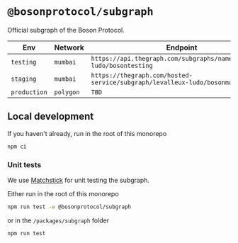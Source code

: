 # `@bosonprotocol/subgraph`

Official subgraph of the Boson Protocol.

| Env          | Network   | Endpoint                                                                                     |
| ------------ | --------- | -------------------------------------------------------------------------------------------- |
| `testing`    | `mumbai` | `https://api.thegraph.com/subgraphs/name/levalleux-ludo/bosontesting` |
| `staging`    | `mumbai`  | `https://thegraph.com/hosted-service/subgraph/levalleux-ludo/bosonmumbai`                              |
| `production` | `polygon` | `TBD`                                                                                        |

## Local development

If you haven't already, run in the root of this monorepo

```bash
npm ci
```

### Unit tests

We use [Matchstick](https://github.com/LimeChain/matchstick/blob/main/README.md) for unit testing the subgraph.

Either run in the root of this monorepo

```bash
npm run test -w @bosonprotocol/subgraph
```

or in the `/packages/subgraph` folder

```bash
npm run test
```
